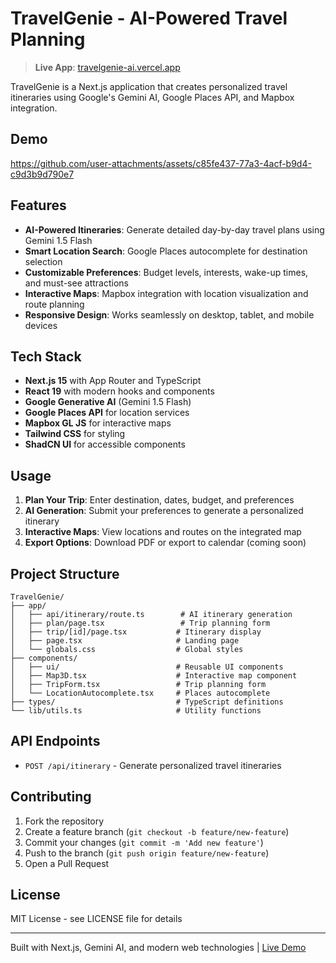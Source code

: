 # TravelGenie - AI-Powered Travel Planning

> **Live App**: [travelgenie-ai.vercel.app](https://travelgenie-ai.vercel.app)

TravelGenie is a Next.js application that creates personalized travel itineraries using Google's Gemini AI, Google Places API, and Mapbox integration.

## Demo

https://github.com/user-attachments/assets/c85fe437-77a3-4acf-b9d4-c9d3b9d790e7

## Features

- **AI-Powered Itineraries**: Generate detailed day-by-day travel plans using Gemini 1.5 Flash
- **Smart Location Search**: Google Places autocomplete for destination selection
- **Customizable Preferences**: Budget levels, interests, wake-up times, and must-see attractions
- **Interactive Maps**: Mapbox integration with location visualization and route planning
- **Responsive Design**: Works seamlessly on desktop, tablet, and mobile devices

## Tech Stack

- **Next.js 15** with App Router and TypeScript
- **React 19** with modern hooks and components
- **Google Generative AI** (Gemini 1.5 Flash)
- **Google Places API** for location services
- **Mapbox GL JS** for interactive maps
- **Tailwind CSS** for styling
- **ShadCN UI** for accessible components

## Usage

1. **Plan Your Trip**: Enter destination, dates, budget, and preferences
2. **AI Generation**: Submit your preferences to generate a personalized itinerary
3. **Interactive Maps**: View locations and routes on the integrated map
4. **Export Options**: Download PDF or export to calendar (coming soon)

## Project Structure

```
TravelGenie/
├── app/
│   ├── api/itinerary/route.ts        # AI itinerary generation
│   ├── plan/page.tsx                 # Trip planning form
│   ├── trip/[id]/page.tsx           # Itinerary display
│   ├── page.tsx                     # Landing page
│   └── globals.css                  # Global styles
├── components/
│   ├── ui/                          # Reusable UI components
│   ├── Map3D.tsx                    # Interactive map component
│   ├── TripForm.tsx                 # Trip planning form
│   └── LocationAutocomplete.tsx     # Places autocomplete
├── types/                           # TypeScript definitions
└── lib/utils.ts                     # Utility functions
```

## API Endpoints

- `POST /api/itinerary` - Generate personalized travel itineraries

## Contributing

1. Fork the repository
2. Create a feature branch (`git checkout -b feature/new-feature`)
3. Commit your changes (`git commit -m 'Add new feature'`)
4. Push to the branch (`git push origin feature/new-feature`)
5. Open a Pull Request

## License

MIT License - see LICENSE file for details

---

Built with Next.js, Gemini AI, and modern web technologies | [Live Demo](https://travelgenie-ai.vercel.app)
